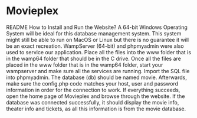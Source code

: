 # Movieplex
README
How to Install and Run the Website?
A 64-bit Windows Operating System will be ideal for this database management system. This system might still be able to run on MacOS or Linux but there is no guarantee it will be an exact recreation.
WampServer (64-bit) and phpmyadmin were also used to service our application.
Place all the files into the www folder that is in the wamp64 folder that should be in the C drive.
Once all the files are placed in the www folder that is in the wamp64 folder, start your wampserver and make sure all the services are running. 
Import the SQL file into phpmyadmin. The database (db) should be named movie.
Afterwards, make sure the config.php code matches your host, user and password information in order for the connection to work. 
If everything succeeds, open the home page of Movieplex and browse through the website. If the database was connected successfully, it should display the movie info, theater info and tickets, as all this information is from the movie database.

